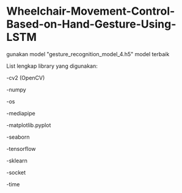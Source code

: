# Wheelchair-Movement-Control-Based-on-Hand-Gesture-Using-LSTM
 
gunakan model "gesture_recognition_model_4.h5" model terbaik

List lengkap library yang digunakan:

-cv2 (OpenCV)

-numpy

-os

-mediapipe

-matplotlib.pyplot

-seaborn

-tensorflow

-sklearn

-socket

-time
